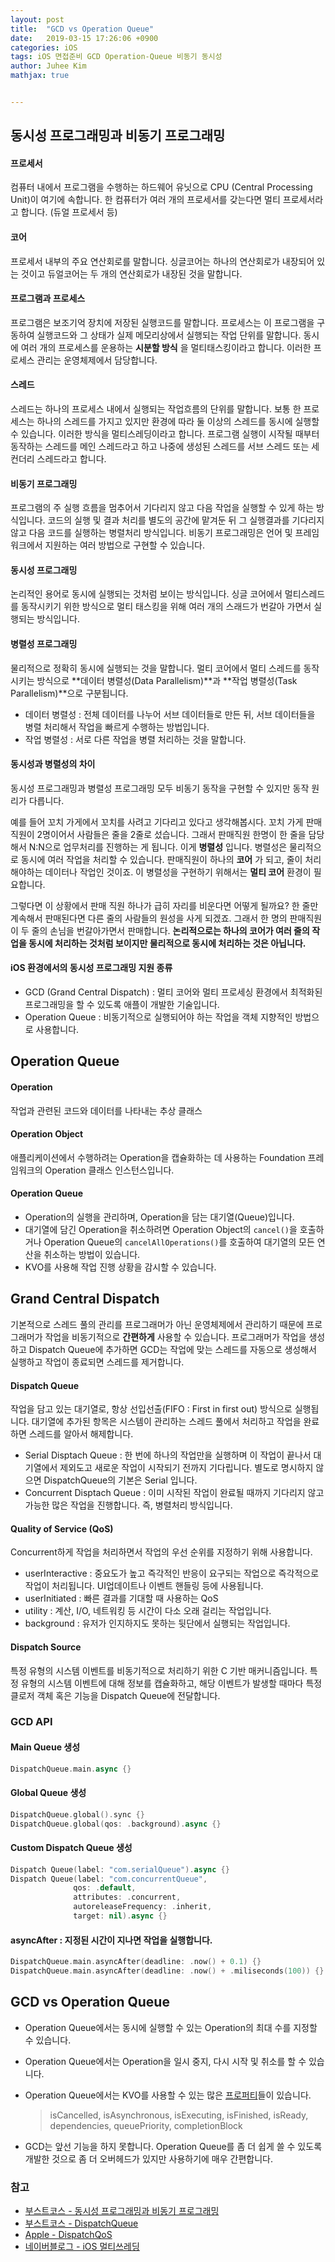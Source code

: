 ```yaml
---
layout: post
title:  "GCD vs Operation Queue"
date:   2019-03-15 17:26:06 +0900
categories: iOS
tags: iOS 면접준비 GCD Operation-Queue 비동기 동시성
author: Juhee Kim
mathjax: true


---
```


## 동시성 프로그래밍과 비동기 프로그래밍

#### 프로세서

컴퓨터 내에서 프로그램을 수행하는 하드웨어 유닛으로 CPU (Central Processing Unit)이 여기에 속합니다. 한 컴퓨터가 여러 개의 프로세서를 갖는다면 멀티 프로세서라고 합니다. (듀얼 프로세서 등)

#### 코어

프로세서 내부의 주요 연산회로를 말합니다. 싱글코어는 하나의 연산회로가 내장되어 있는 것이고 듀얼코어는 두 개의 연산회로가 내장된 것을 말합니다. 

#### 프로그램과 프로세스

프로그램은 보조기억 장치에 저장된 실행코드를 말합니다. 프로세스는 이 프로그램을 구동하여 실행코드와 그 상태가 실제 메모리상에서 실행되는 작업 단위를 말합니다. 동시에 여러 개의 프로세스를 운용하는 **시분할 방식** 을 멀티태스킹이라고 합니다. 이러한 프로세스 관리는 운영체제에서 담당합니다.

#### 스레드

스레드는 하나의 프로세스 내에서 실행되는 작업흐름의 단위를 말합니다. 보통 한 프로세스는 하나의 스레드를 가지고 있지만 환경에 따라 둘 이상의 스레드를 동시에 실행할 수 있습니다. 이러한 방식을 멀티스레딩이라고 합니다. 프로그램 실행이 시작될 때부터 동작하는 스레드를 메인 스레드라고 하고 나중에 생성된 스레드를 서브 스레드 또는 세컨더리 스레드라고 합니다.

#### 비동기 프로그래밍 

프로그램의 주 실행 흐름을 멈추어서 기다리지 않고 다음 작업을 실행할 수 있게 하는 방식입니다. 코드의 실행 및 결과 처리를 별도의 공간에 맡겨둔 뒤 그 실행결과를 기다리지 않고 다음 코드를 실행하는 병렬처리 방식입니다. 비동기 프로그래밍은 언어 및 프레임워크에서 지원하는 여러 방법으로 구현할 수 있습니다.

#### 동시성 프로그래밍

논리적인 용어로 동시에 실행되는 것처럼 보이는 방식입니다. 싱글 코어에서 멀티스레드를 동작시키기 위한 방식으로 멀티 태스킹을 위해 여러 개의 스래드가 번갈아 가면서 실행되는 방식입니다.

#### 병렬성 프로그래밍

물리적으로 정확히 동시에 실행되는 것을 말합니다. 멀티 코어에서 멀티 스레드를 동작시키는 방식으로 **데이터 병렬성(Data Parallelism)**과 **작업 병렬성(Task Parallelism)**으로 구분됩니다.

* 데이터 병렬성 : 전체 데이터를 나누어 서브 데이터들로 만든 뒤, 서브 데이터들을 병렬 처리해서 작업을 빠르게 수행하는 방법입니다.
* 작업 병렬성 : 서로 다른 작업을 병렬 처리하는 것을 말합니다.

#### 동시성과 병렬성의 차이

 동시성 프로그래밍과 병렬성 프로그래밍 모두 비동기 동작을 구현할 수 있지만 동작 원리가 다릅니다. 

 예를 들어 꼬치 가게에서 꼬치를 사려고 기다리고 있다고 생각해봅시다. 꼬치 가게 판매 직원이 2명이어서 사람들은 줄을 2줄로 섰습니다. 그래서 판매직원 한명이 한 줄을 담당해서 N:N으로 업무처리를 진행하는 게 됩니다. 이게 **병렬성** 입니다. 병렬성은 물리적으로 동시에 여러 작업을 처리할 수 있습니다. 판매직원이 하나의 **코어** 가 되고, 줄이 처리해야하는 데이터나 작업인 것이죠. 이 병렬성을 구현하기 위해서는 **멀티 코어** 환경이 필요합니다. 

 그렇다면 이 상황에서 판매 직원 하나가 급히 자리를 비운다면 어떻게 될까요? 한 줄만 계속해서 판매된다면 다른 줄의 사람들의 원성을 사게 되겠죠. 그래서 한 명의 판매직원이 두 줄의 손님을 번갈아가면서 판매합니다. **논리적으로는 하나의 코어가 여러 줄의 작업을 동시에 처리하는 것처럼 보이지만 물리적으로 동시에 처리하는 것은 아닙니다.**

#### iOS 환경에서의 동시성 프로그래밍 지원 종류

* GCD (Grand Central Dispatch) : 멀티 코어와 멀티 프로세싱 환경에서 최적화된 프로그래밍을 할 수 있도록 애플이 개발한 기술입니다.
* Operation Queue : 비동기적으로 실행되어야 하는 작업을 객체 지향적인 방법으로 사용합니다.



## Operation Queue

#### Operation

 작업과 관련된 코드와 데이터를 나타내는 추상 클래스

#### Operation Object

 애플리케이션에서 수행하려는 Operation을 캡슐화하는 데 사용하는 Foundation 프레임워크의 Operation 클래스 인스턴스입니다.

#### Operation Queue 

* Operation의 실행을 관리하며, Operation을 담는 대기열(Queue)입니다.
* 대기열에 담긴 Operation을 취소하려면 Operation Object의 ```cancel()```을 호출하거나 Operation Queue의 ```cancelAllOperations()```를 호출하여 대기열의 모든 연산을 취소하는 방법이 있습니다.
* KVO를 사용해 작업 진행 상황을 감시할 수 있습니다.



## Grand Central Dispatch

 기본적으로 스레드 풀의 관리를 프로그래머가 아닌 운영체제에서 관리하기 때문에 프로그래머가 작업을 비동기적으로 **간편하게** 사용할 수 있습니다. 프로그래머가 작업을 생성하고 Dispatch Queue에 추가하면 GCD는 작업에 맞는 스레드를 자동으로 생성해서 실행하고 작업이 종료되면 스레드를 제거합니다.

#### Dispatch Queue

 작업을 담고 있는 대기열로, 항상 선입선출(FIFO : First in first out) 방식으로 실행됩니다. 대기열에 추가된 항목은 시스템이 관리하는 스레드 풀에서 처리하고 작업을 완료하면 스레드를 알아서 해제합니다.

* Serial Disptach Queue : 한 번에 하나의 작업만을 실행하며 이 작업이 끝나서 대기열에서 제외도고 새로운 작업이 시작되기 전까지 기다립니다. 별도로 명시하지 않으면 DispatchQueue의 기본은 Serial 입니다.
* Concurrent Disptach Queue : 이미 시작된 작업이 완료될 때까지 기다리지 않고 가능한 많은 작업을 진행합니다. 즉, 병렬처리 방식입니다.

#### Quality of Service (QoS)

 Concurrent하게 작업을 처리하면서 작업의 우선 순위를 지정하기 위해 사용합니다.

* userInteractive : 중요도가 높고 즉각적인 반응이 요구되는 작업으로 즉각적으로 작업이 처리됩니다. UI업데이트나 이벤트 핸들링 등에 사용됩니다.
* userInitiated : 빠른 결과를 기대할 때 사용하는 QoS
* utility : 계산, I/O, 네트워킹 등 시간이 다소 오래 걸리는 작업입니다.
* background : 유저가 인지하지도 못하는 뒷단에서 실행되는 작업입니다. 

#### Dispatch Source

 특정 유형의 시스템 이벤트를 비동기적으로 처리하기 위한 C 기반 매커니즘입니다. 특정 유형의 시스템 이벤트에 대해 정보를 캡슐화하고, 해당 이벤트가 발생할 때마다 특정 클로저 객체 혹은 기능을 Dispatch Queue에 전달합니다.

### GCD API

#### Main Queue 생성

``` swift
DispatchQueue.main.async {}
```

#### Global Queue 생성

``` swift 
DispatchQueue.global().sync {}
DispatchQueue.global(qos: .background).async {}
```

#### Custom Dispatch Queue 생성

``` swift 
Dispatch Queue(label: "com.serialQueue").async {}
Dispatch Queue(label: "com.concurrentQueue", 
              qos: .default, 
              attributes: .concurrent,
              autoreleaseFrequency: .inherit,
              target: nil).async {}
```

#### asyncAfter : 지정된 시간이 지나면 작업을 실행합니다.

``` swift
DispatchQueue.main.asyncAfter(deadline: .now() + 0.1) {}
DispatchQueue.main.asyncAfter(deadline: .now() + .miliseconds(100)) {}
```



## GCD vs Operation Queue

* Operation Queue에서는 동시에 실행할 수 있는 Operation의 최대 수를 지정할 수 있습니다.

* Operation Queue에서는 Operation을 일시 중지, 다시 시작 및 취소를 할 수 있습니다.

* Operation Queue에서는 KVO를 사용할 수 있는 많은 [프로퍼티](https://developer.apple.com/documentation/foundation/operation)들이 있습니다.

  > isCancelled, isAsynchronous, isExecuting, isFinished, isReady, dependencies, queuePriority, completionBlock

* GCD는 앞선 기능을 하지 못합니다. Operation Queue를 좀 더 쉽게 쓸 수 있도록 개발한 것으로 좀 더 오버헤드가 있지만 사용하기에 매우 간편합니다.



### 참고

* [부스트코스 - 동시성 프로그래밍과 비동기 프로그래밍](https://www.edwith.org/boostcourse-ios/lecture/16866/)
* [부스트코스 - DispatchQueue](https://www.edwith.org/boostcourse-ios/lecture/16917/)
* [Apple - DispatchQoS](https://developer.apple.com/documentation/dispatch/dispatchqos)
* [네이버블로그 - iOS 멀티쓰레딩](http://blog.naver.com/PostView.nhn?blogId=jdub7138&logNo=220949191761&parentCategoryNo=&categoryNo=112&viewDate=&isShowPopularPosts=true&from=search)